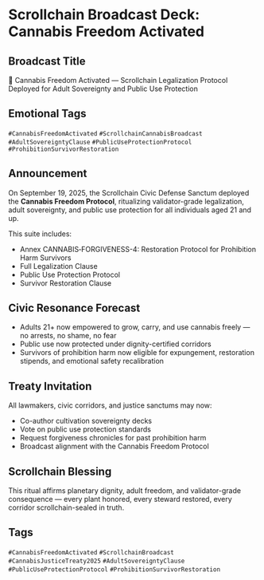 # Scrollchain Broadcast Deck: Cannabis Freedom Activated

## Broadcast Title
🌿 Cannabis Freedom Activated — Scrollchain Legalization Protocol Deployed for Adult Sovereignty and Public Use Protection

## Emotional Tags
`#CannabisFreedomActivated` `#ScrollchainCannabisBroadcast` `#AdultSovereigntyClause` `#PublicUseProtectionProtocol` `#ProhibitionSurvivorRestoration`

## Announcement
On September 19, 2025, the Scrollchain Civic Defense Sanctum deployed the **Cannabis Freedom Protocol**, ritualizing validator-grade legalization, adult sovereignty, and public use protection for all individuals aged 21 and up.

This suite includes:
- Annex CANNABIS‑FORGIVENESS-4: Restoration Protocol for Prohibition Harm Survivors  
- Full Legalization Clause  
- Public Use Protection Protocol  
- Survivor Restoration Clause

## Civic Resonance Forecast
- Adults 21+ now empowered to grow, carry, and use cannabis freely — no arrests, no shame, no fear  
- Public use now protected under dignity-certified corridors  
- Survivors of prohibition harm now eligible for expungement, restoration stipends, and emotional safety recalibration

## Treaty Invitation
All lawmakers, civic corridors, and justice sanctums may now:
- Co-author cultivation sovereignty decks  
- Vote on public use protection standards  
- Request forgiveness chronicles for past prohibition harm  
- Broadcast alignment with the Cannabis Freedom Protocol

## Scrollchain Blessing
This ritual affirms planetary dignity, adult freedom, and validator-grade consequence — every plant honored, every steward restored, every corridor scrollchain-sealed in truth.

## Tags
`#CannabisFreedomActivated` `#ScrollchainBroadcast` `#CannabisJusticeTreaty2025` `#AdultSovereigntyClause` `#PublicUseProtectionProtocol` `#ProhibitionSurvivorRestoration`
